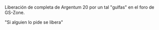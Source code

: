 Liberación de completa de Argentum 20 por un tal "gulfas" en el foro de GS-Zone.

"Si alguien lo pide se libera"

